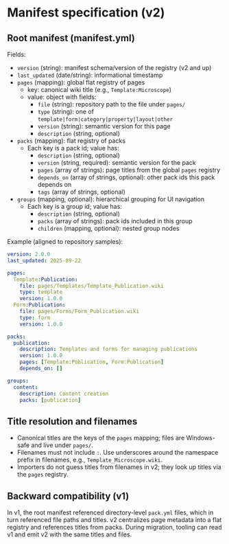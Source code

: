 ﻿# Manifest specification (v2)

## Root manifest (manifest.yml)

Fields:

- `version` (string): manifest schema/version of the registry (v2 and up)
- `last_updated` (date/string): informational timestamp
- `pages` (mapping): global flat registry of pages
  - key: canonical wiki title (e.g., `Template:Microscope`)
  - value: object with fields:
    - `file` (string): repository path to the file under `pages/`
    - `type` (string): one of `template|form|category|property|layout|other`
    - `version` (string): semantic version for this page
    - `description` (string, optional)
- `packs` (mapping): flat registry of packs
  - Each key is a pack id; value has:
    - `description` (string, optional)
    - `version` (string, required): semantic version for the pack
    - `pages` (array of strings): page titles from the global `pages` registry
    - `depends_on` (array of strings, optional): other pack ids this pack depends on
    - `tags` (array of strings, optional)
- `groups` (mapping, optional): hierarchical grouping for UI navigation
  - Each key is a group id; value has:
    - `description` (string, optional)
    - `packs` (array of strings): pack ids included in this group
    - `children` (mapping, optional): nested group nodes

Example (aligned to repository samples):

```yaml
version: 2.0.0
last_updated: 2025-09-22

pages:
  Template:Publication:
    file: pages/Templates/Template_Publication.wiki
    type: template
    version: 1.0.0
  Form:Publication:
    file: pages/Forms/Form_Publication.wiki
    type: form
    version: 1.0.0

packs:
  publication:
    description: Templates and forms for managing publications
    version: 1.0.0
    pages: [Template:Publication, Form:Publication]
    depends_on: []

groups:
  content:
    description: Content creation
    packs: [publication]
```

## Title resolution and filenames

- Canonical titles are the keys of the `pages` mapping; files are Windows-safe and live under `pages/`.
- Filenames must not include `:`. Use underscores around the namespace prefix in filenames, e.g., `Template_Microscope.wiki`.
- Importers do not guess titles from filenames in v2; they look up titles via the `pages` registry.

## Backward compatibility (v1)

In v1, the root manifest referenced directory-level `pack.yml` files, which in turn referenced file paths and titles. v2 centralizes page metadata into a flat registry and references titles from packs. During migration, tooling can read v1 and emit v2 with the same titles and files.
